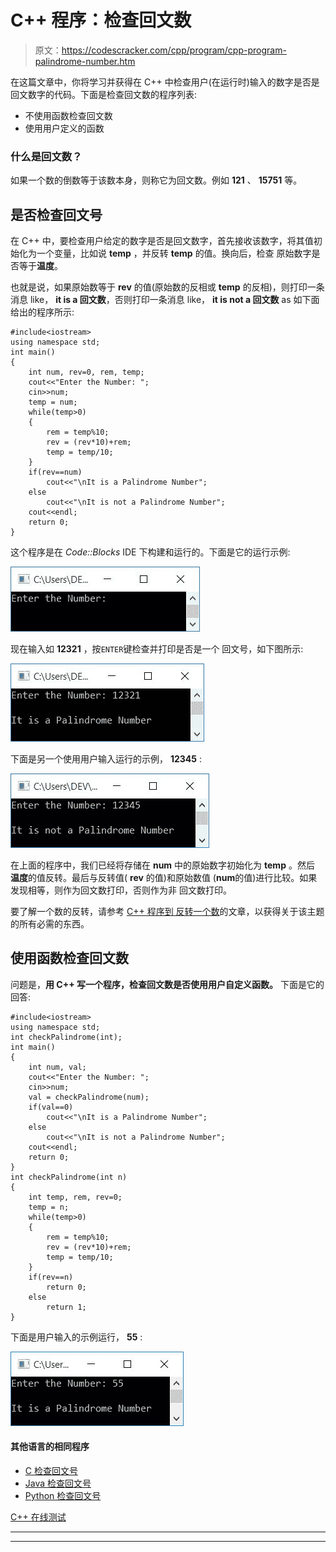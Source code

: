 # C++ 程序：检查回文数

> 原文：<https://codescracker.com/cpp/program/cpp-program-palindrome-number.htm>

在这篇文章中，你将学习并获得在 C++ 中检查用户(在运行时)输入的数字是否是回文数字的代码。下面是检查回文数的程序列表:

*   不使用函数检查回文数
*   使用用户定义的函数

### 什么是回文数？

如果一个数的倒数等于该数本身，则称它为回文数。例如 **121** 、 **15751** 等。

## 是否检查回文号

在 C++ 中，要检查用户给定的数字是否是回文数字，首先接收该数字，将其值初始化为一个变量，比如说 **temp** ，并反转 **temp** 的值。换向后，检查 原始数字是否等于**温度**。

也就是说，如果原始数等于 **rev** 的值(原始数的反相或 **temp** 的反相)，则打印一条消息 like， **it is a 回文数**，否则打印一条消息 like， **it is not a 回文数** as 如下面给出的程序所示:

```
#include<iostream>
using namespace std;
int main()
{
    int num, rev=0, rem, temp;
    cout<<"Enter the Number: ";
    cin>>num;
    temp = num;
    while(temp>0)
    {
        rem = temp%10;
        rev = (rev*10)+rem;
        temp = temp/10;
    }
    if(rev==num)
        cout<<"\nIt is a Palindrome Number";
    else
        cout<<"\nIt is not a Palindrome Number";
    cout<<endl;
    return 0;
}
```

这个程序是在 *Code::Blocks* IDE 下构建和运行的。下面是它的运行示例:

![C++ program check palindrome number](img/92e4781409a472405436324866814829.png)

现在输入如 **12321** ，按`ENTER`键检查并打印是否是一个 回文号，如下图所示:

![check palindrome number in c](img/bca272d4ae0638a35abb18b41dce1ee8.png)

下面是另一个使用用户输入运行的示例， **12345** :

![c++ check palindrome number](img/b8d0c2896ae9a0721a21ab821a2fac11.png)

在上面的程序中，我们已经将存储在 **num** 中的原始数字初始化为 **temp** 。然后 **温度**的值反转。最后与反转值( **rev** 的值)和原始数值 (**num**的值)进行比较。如果发现相等，则作为回文数打印，否则作为非 回文数打印。

要了解一个数的反转，请参考 [C++ 程序到 反转一个数](/cpp/program/cpp-program-reverse-numbers.htm)的文章，以获得关于该主题的所有必需的东西。

## 使用函数检查回文数

问题是，**用 C++ 写一个程序，检查回文数是否使用用户自定义函数。** 下面是它的回答:

```
#include<iostream>
using namespace std;
int checkPalindrome(int);
int main()
{
    int num, val;
    cout<<"Enter the Number: ";
    cin>>num;
    val = checkPalindrome(num);
    if(val==0)
        cout<<"\nIt is a Palindrome Number";
    else
        cout<<"\nIt is not a Palindrome Number";
    cout<<endl;
    return 0;
}
int checkPalindrome(int n)
{
    int temp, rem, rev=0;
    temp = n;
    while(temp>0)
    {
        rem = temp%10;
        rev = (rev*10)+rem;
        temp = temp/10;
    }
    if(rev==n)
        return 0;
    else
        return 1;
}
```

下面是用户输入的示例运行， **55** :

![check palindrome number using function c++](img/29cd514ea1f77d922ff22dd361f3ee33.png)

#### 其他语言的相同程序

*   [C 检查回文号](/c/program/c-program-palindrome-number.htm)
*   [Java 检查回文号](/java/program/java-program-check-palindrome.htm)
*   [Python 检查回文号](/python/program/python-program-check-palindrome.htm)

[C++ 在线测试](/exam/showtest.php?subid=3)

* * *

* * *